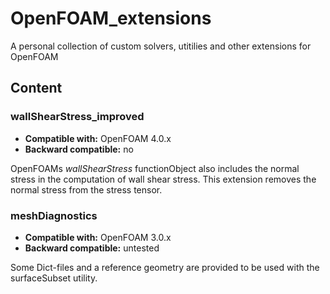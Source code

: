 # OpenFOAM_extensions
A personal collection of custom solvers, utitilies and other extensions for OpenFOAM

## Content

### wallShearStress_improved
* **Compatible with:** OpenFOAM 4.0.x
* **Backward compatible:** no

OpenFOAMs *wallShearStress* functionObject also includes the normal stress in the computation of wall shear stress. This extension removes the normal stress from the stress tensor.

### meshDiagnostics
* **Compatible with:** OpenFOAM 3.0.x
* **Backward compatible:** untested

Some Dict-files and a reference geometry are provided to be used with the surfaceSubset utility.
